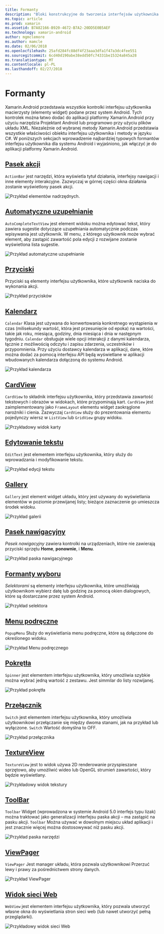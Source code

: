 ```yaml
---
title: Formanty
description: "Bloki konstrukcyjne do tworzenia interfejsów użytkownika platformy Xamarin.Android"
ms.topic: article
ms.prod: xamarin
ms.assetid: B7A82166-B920-4672-B7A2-20DD5E0B5AEF
ms.technology: xamarin-android
author: mgmclemore
ms.author: mamcle
ms.date: 02/06/2018
ms.openlocfilehash: 25afd284fc88df4f23aaa3dfa1f47a3dc4fee551
ms.sourcegitcommit: 6cd40d190abe38edd50fc74331be15324a845a28
ms.translationtype: MT
ms.contentlocale: pl-PL
ms.lasthandoff: 02/27/2018
---
```

# <a name="controls"></a>Formanty


Xamarin.Android przedstawia wszystkie kontrolki interfejsu użytkownika macierzysty (elementy widget) podane przez system Android. Tych kontrolek można łatwo dodać do aplikacji platformy Xamarin.Android przy użyciu narzędzia Projektant Android lub programowo przy użyciu plików układu XML. Niezależnie od wybranej metody Xamarin.Android przedstawia wszystkie właściwości obiektu interfejsu użytkownika i metody w języku C#. W poniższych sekcjach wprowadzenie najbardziej typowych formantów interfejsu użytkownika dla systemu Android i wyjaśniono, jak włączyć je do aplikacji platformy Xamarin.Android.

## <a name="action-barandroiduser-interfacecontrolsaction-barmd"></a>[Pasek akcji](~/android/user-interface/controls/action-bar.md) 

`ActionBar` jest narzędzi, która wyświetla tytuł działania, interfejsy nawigacji i inne elementy interakcyjne. Zazwyczaj w górnej części okna działania zostanie wyświetlony pasek akcji.

![Przykład elementów nadrzędnych.](images/action-bar.png)


## <a name="auto-completeandroiduser-interfacecontrolsauto-completemd"></a>[Automatyczne uzupełnianie](~/android/user-interface/controls/auto-complete.md)

`AutoCompleteTextView` jest element widoku można edytować tekst, który zawiera sugestie dotyczące uzupełniania automatycznie podczas wpisywania jest użytkownik. W menu, z którego użytkownik może wybrać element, aby zastąpić zawartość pola edycji z rozwijane zostanie wyświetlona lista sugestie.

![Przykład automatyczne uzupełnianie](images/auto-complete.png)


## <a name="buttonsandroiduser-interfacecontrolsbuttonsindexmd"></a>[Przyciski](~/android/user-interface/controls/buttons/index.md)

Przyciski są elementy interfejsu użytkownika, które użytkownik naciska do wykonania akcji.

![Przykład przycisków](images/buttons.png)


## <a name="calendarandroiduser-interfacecontrolscalendarmd"></a>[Kalendarz](~/android/user-interface/controls/calendar.md)

`Calendar` Klasa jest używana do konwertowania konkretnego wystąpienia w czas (milisekundy wartość, która jest przesunięcie od epoka) na wartości, takie jak roku, miesiąca, godziny, dnia miesiąca i dnia w następnym tygodniu.
`Calendar` obsługuje wiele opcji interakcji z danymi kalendarza, łącznie z możliwością odczytu i zapisu zdarzenia, uczestników i przypomnienia. Przy użyciu dostawcy kalendarza w aplikacji, dane, które można dodać za pomocą interfejsu API będą wyświetlane w aplikacji wbudowanych kalendarza dołączoną do systemu Android.

![Przykład kalendarza](images/calendar.png)


## <a name="cardviewandroiduser-interfacecontrolscard-viewmd"></a>[CardView](~/android/user-interface/controls/card-view.md)

`CardView` to składnik interfejsu użytkownika, który przedstawia zawartość tekstowych i obrazów w widokach, które przypominają kart. `CardView` jest zaimplementowany jako `FrameLayout` elementu widget zaokrąglone narożniki i cienia. Zazwyczaj `CardView` służy do prezentowania elementu pojedynczy wiersz w `ListView` lub `GridView` grupy widoku.

![Przykładowy widok karty](images/cardview.png)


## <a name="edit-textandroiduser-interfacecontrolsedit-textmd"></a>[Edytowanie tekstu](~/android/user-interface/controls/edit-text.md)

`EditText` jest elementem interfejsu użytkownika, który służy do wprowadzania i modyfikowanie tekstu.

![Przykład edycji tekstu](images/edit-text.png)


## <a name="galleryandroiduser-interfacecontrolsgallerymd"></a>[Gallery](~/android/user-interface/controls/gallery.md)

`Gallery` jest element widget układu, który jest używany do wyświetlania elementów w poziomie przewijanej listy; bieżące zaznaczenie go umieszcza środek widoku.

![Przykład galerii](images/gallery.png)


## <a name="navigation-barandroiduser-interfacecontrolsnavigation-barmd"></a>[Pasek nawigacyjny](~/android/user-interface/controls/navigation-bar.md)

*Pasek nawigacyjny* zawiera kontrolki na urządzeniach, które nie zawierają przyciski sprzętu **Home**, **ponownie**, i **Menu**.

![Przykład paska nawigacyjnego](images/navigation-bar.png)


## <a name="pickersandroiduser-interfacecontrolspickersindexmd"></a>[Formanty wyboru](~/android/user-interface/controls/pickers/index.md)

*Selektorami* są elementy interfejsu użytkownika, które umożliwiają użytkownikom wybierz datę lub godzinę za pomocą okien dialogowych, które są dostarczane przez system Android.

![Przykład selektora](images/picker.png)


## <a name="popup-menuandroiduser-interfacecontrolspopup-menumd"></a>[Menu podręczne](~/android/user-interface/controls/popup-menu.md)

`PopupMenu` Służy do wyświetlania menu podręczne, które są dołączone do określonego widoku.

![Przykład Menu podręcznego](images/popup-menu.png)


## <a name="spinnerandroiduser-interfacecontrolsspinnermd"></a>[Pokrętła](~/android/user-interface/controls/spinner.md)

`Spinner` jest elementem interfejsu użytkownika, który umożliwia szybkie można wybrać jedną wartość z zestawu. Jest simmilar do listy rozwijanej. 

![Przykład pokrętła](images/spinner.png)


## <a name="switchandroiduser-interfacecontrolsswitchmd"></a>[Przełącznik](~/android/user-interface/controls/switch.md)

`Switch` jest elementem interfejsu użytkownika, który umożliwia użytkownikowi przełączanie się między dwoma stanami, jak na przykład lub wyłączone. `Switch` Wartość domyślna to OFF.

![Przykład przełącznika](images/switch.png)


## <a name="textureviewandroiduser-interfacecontrolstexture-viewmd"></a>[TextureView](~/android/user-interface/controls/texture-view.md)

`TextureView` jest to widok używa 2D renderowanie przyspieszane sprzętowo, aby umożliwić wideo lub OpenGL strumień zawartości, który będzie wyświetlany.

![Przykładowy widok tekstury](images/texture-view.png)


## <a name="toolbarandroiduser-interfacecontrolstool-barindexmd"></a>[ToolBar](~/android/user-interface/controls/tool-bar/index.md)

`Toolbar` Widget (wprowadzona w systemie Android 5.0 interfejs typu lizak) można traktować jako generalizacji interfejsu paska akcji &ndash; ma zastąpić na pasku akcji. `Toolbar` Można używać w dowolnym miejscu układ aplikacji i jest znacznie więcej można dostosowywać niż pasku akcji.

![Przykład paska narzędzi](images/toolbar.png)


## <a name="viewpagerandroiduser-interfacecontrolsview-pagerindexmd"></a>[ViewPager](~/android/user-interface/controls/view-pager/index.md) 

`ViewPager` Jest manager układu, która pozwala użytkownikowi Przerzuć lewy i prawy za pośrednictwem strony danych.

![Przykład ViewPager](images/viewpager.png)


## <a name="webviewandroiduser-interfacecontrolsweb-viewmd"></a>[Widok sieci Web](~/android/user-interface/controls/web-view.md)

`WebView` jest elementem interfejsu użytkownika, który pozwala utworzyć własne okna do wyświetlania stron sieci web (lub nawet utworzyć pełną przeglądarki).

![Przykładowy widok sieci Web](images/web-view.png)

